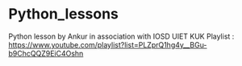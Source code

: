 # Python_lessons
Python lesson by Ankur in association with IOSD UIET KUK
Playlist : https://www.youtube.com/playlist?list=PLZprQ1hg4y__BGu-b9ChcQQZ9EiC4Oshn
